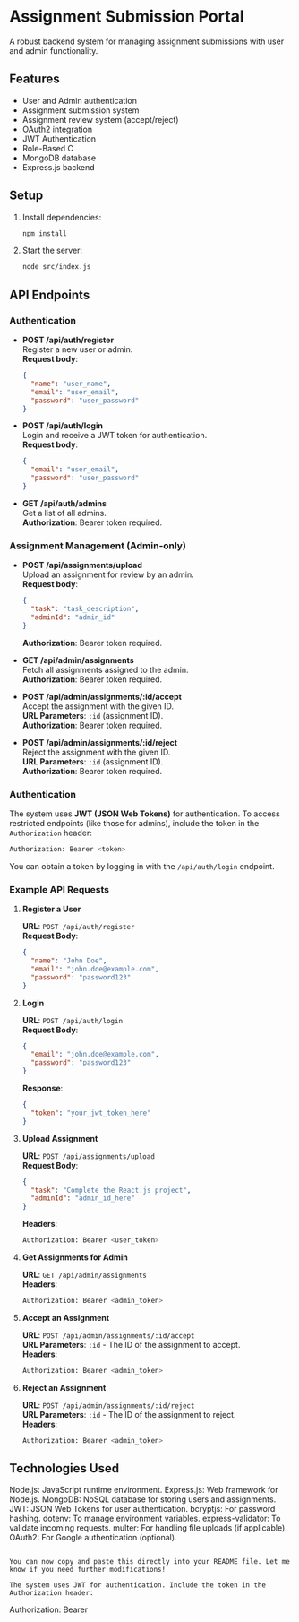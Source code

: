 # Assignment Submission Portal

A robust backend system for managing assignment submissions with user and admin functionality.

## Features

- User and Admin authentication
- Assignment submission system
- Assignment review system (accept/reject)
- OAuth2 integration
- JWT Authentication
- Role-Based C
- MongoDB database
- Express.js backend

## Setup

1. Install dependencies:
   ```bash
   npm install
   ```

2. Start the server:
   ```bash
   node src/index.js
   ```

## API Endpoints

### Authentication

- **POST /api/auth/register**  
  Register a new user or admin.  
  **Request body**:
  ```json
  {
    "name": "user_name",
    "email": "user_email",
    "password": "user_password"
  }
  ```

- **POST /api/auth/login**  
  Login and receive a JWT token for authentication.  
  **Request body**:
  ```json
  {
    "email": "user_email",
    "password": "user_password"
  }
  ```

- **GET /api/auth/admins**  
  Get a list of all admins.  
  **Authorization**: Bearer token required.

### Assignment Management (Admin-only)

- **POST /api/assignments/upload**  
  Upload an assignment for review by an admin.  
  **Request body**:
  ```json
  {
    "task": "task_description",
    "adminId": "admin_id"
  }
  ```  
  **Authorization**: Bearer token required.

- **GET /api/admin/assignments**  
  Fetch all assignments assigned to the admin.  
  **Authorization**: Bearer token required.

- **POST /api/admin/assignments/:id/accept**  
  Accept the assignment with the given ID.  
  **URL Parameters**: `:id` (assignment ID).  
  **Authorization**: Bearer token required.

- **POST /api/admin/assignments/:id/reject**  
  Reject the assignment with the given ID.  
  **URL Parameters**: `:id` (assignment ID).  
  **Authorization**: Bearer token required.

### Authentication

The system uses **JWT (JSON Web Tokens)** for authentication. To access restricted endpoints (like those for admins), include the token in the `Authorization` header:
```bash
Authorization: Bearer <token>
```
You can obtain a token by logging in with the `/api/auth/login` endpoint.

### Example API Requests

1. **Register a User**

   **URL**: `POST /api/auth/register`  
   **Request Body**:
   ```json
   {
     "name": "John Doe",
     "email": "john.doe@example.com",
     "password": "password123"
   }
   ```

2. **Login**

   **URL**: `POST /api/auth/login`  
   **Request Body**:
   ```json
   {
     "email": "john.doe@example.com",
     "password": "password123"
   }
   ```

   **Response**:
   ```json
   {
     "token": "your_jwt_token_here"
   }
   ```

3. **Upload Assignment**

   **URL**: `POST /api/assignments/upload`  
   **Request Body**:
   ```json
   {
     "task": "Complete the React.js project",
     "adminId": "admin_id_here"
   }
   ```  
   **Headers**:
   ```bash
   Authorization: Bearer <user_token>
   ```

4. **Get Assignments for Admin**

   **URL**: `GET /api/admin/assignments`  
   **Headers**:
   ```bash
   Authorization: Bearer <admin_token>
   ```

5. **Accept an Assignment**

   **URL**: `POST /api/admin/assignments/:id/accept`  
   **URL Parameters**: `:id` - The ID of the assignment to accept.  
   **Headers**:
   ```bash
   Authorization: Bearer <admin_token>
   ```

6. **Reject an Assignment**

   **URL**: `POST /api/admin/assignments/:id/reject`  
   **URL Parameters**: `:id` - The ID of the assignment to reject.  
   **Headers**:
   ```bash
   Authorization: Bearer <admin_token>
   ```

## Technologies Used
Node.js: JavaScript runtime environment.
Express.js: Web framework for Node.js.
MongoDB: NoSQL database for storing users and assignments.
JWT: JSON Web Tokens for user authentication.
bcryptjs: For password hashing.
dotenv: To manage environment variables.
express-validator: To validate incoming requests.
multer: For handling file uploads (if applicable).
OAuth2: For Google authentication (optional).
```

You can now copy and paste this directly into your README file. Let me know if you need further modifications!

The system uses JWT for authentication. Include the token in the Authorization header:
```
Authorization: Bearer <token>
```
